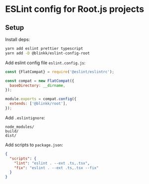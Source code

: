 # ESLint config for Root.js projects

## Setup

Install deps:

```sh
yarn add eslint prettier typescript
yarn add -D @blinkk/eslint-config-root
```

Add eslint config file `eslint.config.js`:

```js
const {FlatCompat} = require('@eslint/eslintrc');

const compat = new FlatCompat({
  baseDirectory: __dirname,
});

module.exports = compat.config({
  extends: ['@blinkk/root'],
});
```

Add `.eslintignore`:

```
node_modules/
build/
dist/
```

Add scripts to `package.json`:

```json
{
  "scripts": {
    "lint": "eslint . --ext .ts,.tsx",
    "fix": "eslint . --ext .ts,.tsx --fix"
  }
}
```

